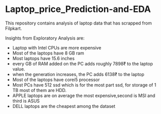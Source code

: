 # Laptop_price_Prediction-and-EDA

This repository contains analysis of laptop data that has scrapped from Filpkart.

Insights from Exploratory Analysis are:

* Laptop with Intel CPUs are more expensive
* Most of the laptops have 8 GB ram
* Most laptops have 15.6 inches
* every GB of RAM added on the PC adds roughly 7898₹ to the laptop value.
* when the generation increases, the PC adds 6138₹ to the laptop
* Most of the laptops have corei5 processor
* Most PCs have 512 ssd which is for the most part ssd, for storage of 1 TB most of them are HDD.
* APPLE laptops are on average the most expensive,second is MSI and third is ASUS
* DELL laptops are the cheapest among the dataset

